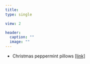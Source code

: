 ```yaml
---
title:    
type: single

view: 2

header:
  caption: ""
  image: ""
---
```


* Christmas peppermint pillows [[link]](https://www.youtube.com/watch?v=cbMhZ4kwLKk)
